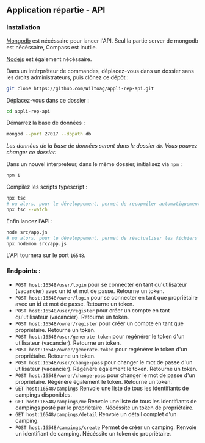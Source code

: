 ## Application répartie - API

### Installation

[Mongodb](https://www.mongodb.com/try/download/community?tck=docs_server) est nécéssaire pour lancer l'API. Seul la partie server de mongodb est nécéssaire, Compass est inutile.

[Nodejs](https://nodejs.org/en/download/) est également nécéssaire.

Dans un intérpréteur de commandes, déplacez-vous dans un dossier sans les droits administrateurs, puis clônez ce dépôt :

```bash
git clone https://github.com/Wiltoag/appli-rep-api.git
```

Déplacez-vous dans ce dossier :
```bash
cd appli-rep-api
```

Démarrez la base de données :
```bash
mongod --port 27017 --dbpath db
```
*Les données de la base de données seront dans le dossier `db`. Vous pouvez changer ce dossier.*

Dans un nouvel interpreteur, dans le même dossier, initialisez via `npm` :
```bash
npm i
```

Compilez les scripts typescript :
```bash
npx tsc
# ou alors, pour le développement, permet de recopmiler automatiquement les scripts. Un nouvel interpréteur sera nécéssaire.
npx tsc --watch
```

Enfin lancez l'API :
```bash
node src/app.js
# ou alors, pour le développement, permet de réactualiser les fichiers modifiés
npx nodemon src/app.js
```

L'API tournera sur le port `16548`.

### Endpoints :

- `POST host:16548/user/login` pour se connecter en tant qu'utilisateur (vacancier) avec un id et mot de passe. Retourne un token.
- `POST host:16548/owner/login` pour se connecter en tant que propriétaire avec un id et mot de passe. Retourne un token.
- `POST host:16548/user/register` pour créer un compte en tant qu'utilisateur (vacancier). Retourne un token.
- `POST host:16548/owner/register` pour créer un compte en tant que propriétaire. Retourne un token.
- `POST host:16548/user/generate-token` pour regénérer le token d'un utilisateur (vacancier). Retourne un token.
- `POST host:16548/owner/generate-token` pour regénérer le token d'un propriétaire. Retourne un token.
- `POST host:16548/user/change-pass` pour changer le mot de passe d'un utilisateur (vacancier). Régénère également le token. Retourne un token.
- `POST host:16548/owner/change-pass` pour changer le mot de passe d'un propriétaire. Régénère également le token. Retourne un token.
- `GET host:16548/campings` Renvoie une liste de tous les identifiants de campings disponibles.
- `GET host:16548/campings/me` Renvoie une liste de tous les identifiants de campings posté par le propriétaire. Nécéssite un token de propriétaire.
- `GET host:16548/campings/detail` Renvoie un détail complet d'un camping.
- `POST host:16548/campings/create` Permet de créer un camping. Renvoie un identifiant de camping. Nécéssite un token de propriétaire.
